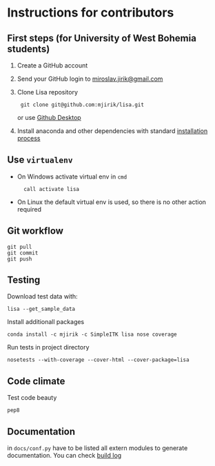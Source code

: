 # Instructions for contributors


## First steps (for University of West Bohemia students)

1. Create a GitHub account

2. Send your GitHub login to miroslav.jirik@gmail.com

3. Clone Lisa repository

        git clone git@github.com:mjirik/lisa.git
        
    or use [Github Desktop](https://desktop.github.com/)
    
4. Install anaconda and other dependencies with standard [installation process](https://github.com/mjirik/lisa/blob/master/INSTALL.md)

## Use `virtualenv`

* On Windows activate virtual env in `cmd`

        call activate lisa
    
* On Linux the default virtual env is used, so there is no other action required
    
## Git workflow

    git pull
    git commit
    git push


## Testing

Download test data with:

    lisa --get_sample_data
    
Install additionall packages

    conda install -c mjirik -c SimpleITK lisa nose coverage
    
Run tests in project directory

    nosetests --with-coverage --cover-html --cover-package=lisa

## Code climate

Test code beauty

    pep8

## Documentation

in `docs/conf.py` have to be listed all extern modules to generate documentation.
You can check [build log](https://readthedocs.org/projects/liver-surgery-analyser)
